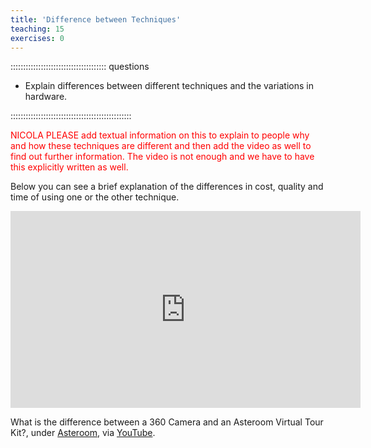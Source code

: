 ```yaml
---
title: 'Difference between Techniques'
teaching: 15
exercises: 0
---
```


:::::::::::::::::::::::::::::::::::::: questions 

- Explain differences between different techniques 
and the variations in hardware.

::::::::::::::::::::::::::::::::::::::::::::::::

<span style="color:red">
NICOLA PLEASE add textual information on this to explain to people why and how these techniques  are different and then add the video as well to find out further information. The video is not enough and we have to have this explicitly written as well. 
</span>



Below you can see a brief explanation of the differences in cost, quality and time of using one or the other technique.


<iframe width="560" height="315" src="https://www.youtube.com/embed/EeXVBV4Tfc0?si=OBRxPKi6cYqgxpdX" title="YouTube video player" frameborder="0" allow="accelerometer; autoplay; clipboard-write; encrypted-media; gyroscope; picture-in-picture; web-share" allowfullscreen></iframe> 



What is the difference between a 360 Camera and an Asteroom Virtual Tour Kit?, under [Asteroom](https://www.asteroom.com/), via [YouTube](https://www.youtube.com/watch?v=EeXVBV4Tfc0).
